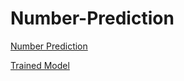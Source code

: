 # Number-Prediction

[Number Prediction](https://repl.it/@Chir0313/Number-Prediction)

[Trained Model](https://repl.it/@Chir0313/Number-Prediction)
